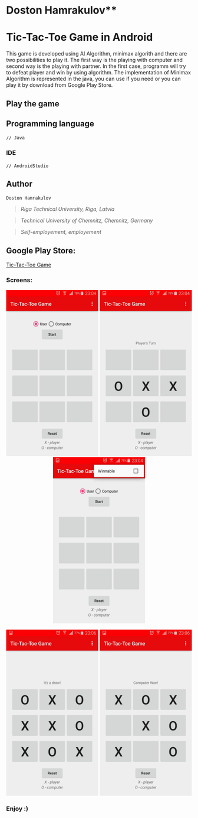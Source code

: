 # Doston Hamrakulov**

# Tic-Tac-Toe Game in Android
This game is developed using AI Algorithm, minimax algorith and there are two possibilities to play it. The first way is the playing with computer and second way is the playing with partner. In the first case, programm will try to defeat player and win by using algorithm. The implementation of Minimax Algorithm is represented in the java, you can use if you need or you can play it by download from Google Play Store.

## Play the game

## Programming language
```[java]
// Java
```

### IDE
```[androidstudio]
// AndroidStudio
```

## Author
```[Doston Hamrakulov]
Doston Hamrakulov
```

>*Riga Technical University, Riga, Latvia*

>*Technical University of Chemnitz, Chemnitz, Germany*

>*Self-employement, employement*

## Google Play Store:

<a href="https://play.google.com/store/apps/details?id=com.idoston.tic_tac_toe_game">Tic-Tac-Toe Game</a>

### Screens:

<p align="center">
	<img width="250px" height="450px" src="https://github.com/dostonhamrakulov/Tic-Tac-Toe-Game-in-Android/blob/master/Images/image_1.jpg" />
	<img width="250px" height="450px" src="https://github.com/dostonhamrakulov/Tic-Tac-Toe-Game-in-Android/blob/master/Images/image_2.jpg" />
	<img width="250px" height="450px" src="https://github.com/dostonhamrakulov/Tic-Tac-Toe-Game-in-Android/blob/master/Images/image_3.jpg" />
</p>

<p align="center">
	<img width="250px" height="450px" src="https://github.com/dostonhamrakulov/Tic-Tac-Toe-Game-in-Android/blob/master/Images/image_4.jpg" />
	<img width="250px" height="450px" src="https://github.com/dostonhamrakulov/Tic-Tac-Toe-Game-in-Android/blob/master/Images/image_5.jpg" />
</p>


### Enjoy :)
